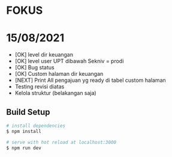 # FOKUS
# 15/08/2021
- [OK] level dir keuangan
- [OK] level user UPT dibawah Sekniv = prodi
- [OK] Bug status
- [OK] Custom halaman dir keuangan
- [NEXT] Print All pengajuan yg ready di tabel custom halaman
- Testing revisi diatas
- Kelola struktur (belakangan saja)

## Build Setup

```bash
# install dependencies
$ npm install

# serve with hot reload at localhost:3000
$ npm run dev

```

